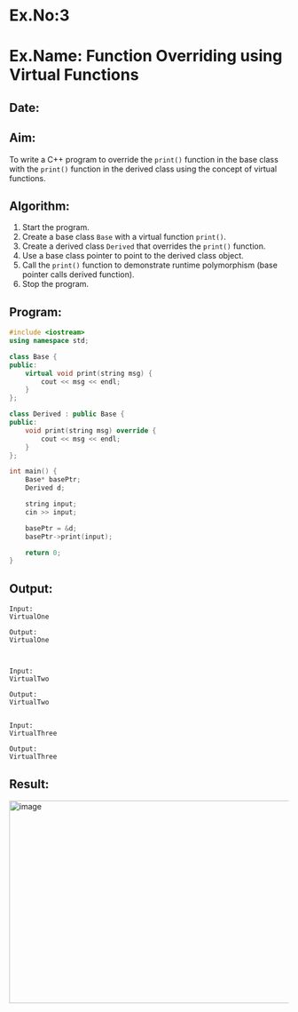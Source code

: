 # Ex.No:3  
# Ex.Name: Function Overriding using Virtual Functions  

## Date:  

## Aim:  
To write a C++ program to override the `print()` function in the base class with the `print()` function in the derived class using the concept of virtual functions.  

## Algorithm:  
1. Start the program.  
2. Create a base class `Base` with a virtual function `print()`.  
3. Create a derived class `Derived` that overrides the `print()` function.  
4. Use a base class pointer to point to the derived class object.  
5. Call the `print()` function to demonstrate runtime polymorphism (base pointer calls derived function).  
6. Stop the program.  

## Program:
```cpp
#include <iostream>
using namespace std;

class Base {
public:
    virtual void print(string msg) {
        cout << msg << endl;
    }
};

class Derived : public Base {
public:
    void print(string msg) override {
        cout << msg << endl;
    }
};

int main() {
    Base* basePtr;
    Derived d;

    string input;
    cin >> input;

    basePtr = &d;
    basePtr->print(input);

    return 0;
}
```

## Output:
```
Input:
VirtualOne

Output:
VirtualOne



Input:
VirtualTwo

Output:
VirtualTwo


Input:
VirtualThree

Output:
VirtualThree
```
## Result:
<img width="866" height="365" alt="image" src="https://github.com/user-attachments/assets/bb1f3dbd-dad3-4631-b8fb-fd9856d90f7d" />

